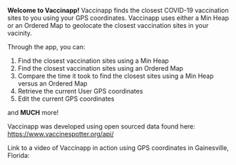 **Welcome to Vaccinapp!**
Vaccinapp finds the closest COVID-19 vaccination sites to you using your GPS coordinates. Vaccinapp uses either a Min Heap or an Ordered Map to geolocate the closest vaccination sites in your vacinity.

Through the app, you can:
1. Find the closest vaccination sites using a Min Heap
2. Find the closest vaccination sites using an Ordered Map
3. Compare the time it took to find the closest sites using a Min Heap versus an Ordered Map
4. Retrieve the current User GPS coordinates
5. Edit the current GPS coordinates

and **MUCH** more!


Vaccinapp was developed using open sourced data found here: https://www.vaccinespotter.org/api/

Link to a video of Vaccinapp in action using GPS coordinates in Gainesville, Florida: 
